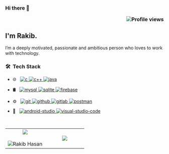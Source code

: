 ### Hi there 👋 <p align='right'> ![Profile views](https://gpvc.arturio.dev/avinash-218) </p>

## I'm Rakib.
I’m a deeply motivated, passionate and ambitious person who loves to work with technology.



### 🛠 &nbsp;Tech Stack

- 🌐 &nbsp;
<a href="https://www.cprogramming.com/" target="_blank"> <img src="https://img.shields.io/badge/-C-333333?style=flat&logo=C" alt="c"/> </a>
<a href="https://isocpp.org/std/the-standard/" target="_blank"> <img src="https://img.shields.io/badge/-C++-333333?style=flat&logo=c%2B%2B" alt="c++"/> </a>
<a href="https://www.java.com/" target="_blank"> <img src="https://img.shields.io/badge/-JAVA-333333?style=flat&logo=java" alt="java"/> </a>

- 🛢 &nbsp;
<a href="https://www.mysql.com/" target="_blank"> <img src="https://img.shields.io/badge/-MySQL-333333?style=flat&logo=mysql" alt="mysql"/> </a>
<a href="https://www.sqlite.org/" target="_blank"> <img src="https://img.shields.io/badge/-SQLite-333333?style=flat&logo=sqlite" alt="sqlite"/> </a>
<a href="https://firebase.google.com/" target="_blank"> <img src="https://img.shields.io/badge/-Firebase-333333?style=flat&logo=firebase" alt="firebase"/> </a>
 
 
- ⚙️ &nbsp;
<a href="https://git-scm.com/" target="_blank"> <img src="https://img.shields.io/badge/-Git-333333?style=flat&logo=git" alt="git"/> </a>
<a href="https://github.com/" target="_blank"> <img src="https://img.shields.io/badge/-GitHub-333333?style=flat&logo=github" alt="github"/> </a>
<a href="https://gitlab.com/" target="_blank"> <img src="https://img.shields.io/badge/-GitLab-333333?style=flat&logo=gitlab" alt="gitlab"/> </a>
<a href="https://www.postman.com/" target="_blank"> <img src="https://img.shields.io/badge/-Postman-333333?style=flat&logo=postman" alt="postman"/> </a>

- 🔧 &nbsp;
<a href="https://developer.android.com/studio/" target="_blank"> <img src="https://img.shields.io/badge/-Android Studio-333333?style=flat&logo=android-studio" alt="android-studio"/> </a>
<a href="https://code.visualstudio.com/" target="_blank"> <img src="https://img.shields.io/badge/-Visual Studio Code-333333?style=flat&logo=visual-studio-code" alt="visual-studio-code"/> </a>


<p  align="center">   
  <br>
<table border="0" align="center">
<tr border="0">
<td width="50%" align="center">
  
  <img  align="center"  src="https://github-readme-stats.vercel.app/api?username=rakibhasan1030&theme=vision-friendly-dark&show_icons=true&count_private=true&hide_border=true"/>
  <br></br>
  <img  title="🔥 Get streak stats for your profile at git.io/streak-stats" alt="Rakib Hasan" src="https://github-readme-streak-stats.herokuapp.com/?user=rakibhasan1030&theme=vision-friendly-dark&hide_border=true" />

</td>

<td width="50%" align="center">
  <img  align="center"  src="https://github-readme-stats.anuraghazra1.vercel.app/api/top-langs/?username=rakibhasan1030&layout=compact&theme=vision-friendly-dark&hide_border=true&no-bg=true&no-frame=true&langs_count=10"/>
  
  </td>
</tr>
</table>
</br>
</p>  
    
 
